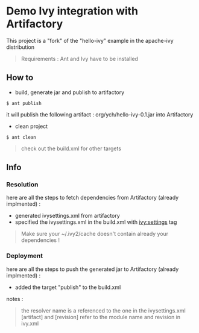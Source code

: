# Demo Ivy integration with Artifactory


This project is a "fork" of the "hello-ivy" example in the apache-ivy distribution

> Requirements :
> Ant and Ivy have to be installed


## How to 

* build, generate jar and publish to artifactory

```
$ ant publish 
```
it will publish the following artifact : org/ych/hello-ivy-0.1.jar into Artifactory



* clean project

```
$ ant clean 

```

> check out the build.xml for other targets



## Info

### Resolution 

here are all the steps to fetch dependencies from Artifactory (already implmented) : 

* generated ivysettings.xml from artifactory 
* specified the ivysettings.xml in the build.xml with <ivy:settings> tag

> Make sure your ~/.ivy2/cache doesn't contain already your dependencies !


### Deployment 

here are all the steps to push the generated jar to Artifactory (already implmented) : 

* added the target "publish" to the build.xml

notes :

> the resolver name is a referenced to the one in the ivysettings.xml
> [artifact] and [revision] refer to the module name and revision in ivy.xml 


